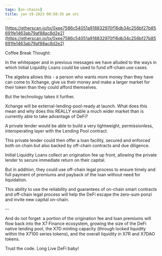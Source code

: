 ```yaml
---
tags: [on-chains]
title: jan-19-2023 08:58:35 pm utc
---
```


[https://etherscan.io/tx/0xee7586c54051a918832970f16db34c256bf27b85691fe1463ab79af88ac8d2e2](https://etherscan.io/tx/0xee7586c54051a918832970f16db34c256bf27b85691fe1463ab79af88ac8d2e2)

Coffee Break Thought:

In the whitepaper and in previous messages we have alluded to the ways in which Initial Liquidity Loans could be used to fund off-chain use cases.

The algebra allows this - a person who wants more money than they have can come to Xchange, give us their money and make a larger market for their token than they could afford themselves.

But the technology takes it further.

Xchange will be external-lending-pool-ready at launch. What does this mean and why does this REALLY enable a much wider market than is currently able to take advantage of DeFi?

A private lender would be able to build a very lightweight, permissionless, interoperating layer with the Lending Pool contract.

This private lender could then offer a loan facility, secured and enforced both on chain but also backed by off-chain contracts and due diligence.

Initial Liquidity Loans collect an origination fee up front, allowing the private lender to secure immediate return on their capital.

But in addition, they could use off-chain legal process to ensure timely and full payment of premiums and payback of the loan without need for liquidation.

This ability to use the reliability and guarantees of on-chain smart contracts and off-chain legal process will help the DeFi escape the zero-sum ponzi and invite new capital on-chain.

--

And do not forget: a portion of the origination fee and loan premiums will flow back into the X7 Finance ecosystem, growing the size of the DeFi native lending pool, the X7D minting capacity (through locked liquidity within the X7100 series tokens), and the overall liquidity in X7R and X7DAO tokens.

Trust the code. Long Live DeFi baby!
